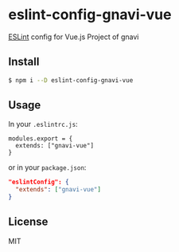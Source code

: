 # eslint-config-gnavi-vue

[ESLint](http://eslint.org/) config for Vue.js Project of gnavi

## Install

```sh
$ npm i --D eslint-config-gnavi-vue
```

## Usage

In your `.eslintrc.js`:

```
modules.export = {
  extends: ["gnavi-vue"]
}
```

or in your `package.json`:

```json
"eslintConfig": {
  "extends": ["gnavi-vue"]
}
```

## License

MIT
